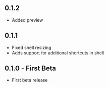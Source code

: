 ## 0.1.2
* Added preview

## 0.1.1
* Fixed shell resizing
* Adds support for additional shortcuts in shell

## 0.1.0 - First Beta
* First beta release
